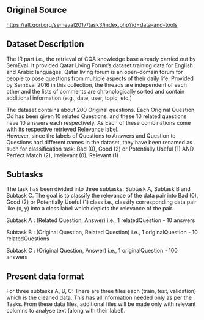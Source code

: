 ## Original Source
https://alt.qcri.org/semeval2017/task3/index.php?id=data-and-tools

## Dataset Description
The IR part i.e., the retrieval of CQA knowledge base already carried out by SemEval. It provided Qatar Living Forum’s dataset training data for English and Arabic languages. Qatar living forum is an open-domain forum for people to pose questions from multiple aspects of their daily life. Provided by SemEval 2016 in this collection, the threads are independent of each other and the lists of comments are chronologically sorted and contain additional information (e.g., date, user, topic, etc.) 

The dataset contains about 200 Original questions. Each Original Question Oq has been given 10 related Questions, and these 10 related questions have 10 answers each respectively.
As Each of these combinations come with its respective retrieved Relevance label.  
However, since the labels of Questions to Answers and Question to Questions had different names in the dataset, they have been renamed as such for classification task:
  Bad (0), Good (2) or Potentially Useful (1) AND Perfect Match	(2), Irrelevant	(0), Relevant	(1)

  
  
## Subtasks

The task has been divided into three subtasks: Subtask A, Subtask B and Subtask C. 
The goal is to classify the relevance of the data pair into Bad (0), Good (2) or Potentially Useful (1) class i.e., classify corresponding data pair like (x, y) into a class label which depicts the relevance of the pair. 
 
Subtask A	: (Related Question, Answer)	i.e., 1 relatedQuestion - 10 answers

Subtask B	: (Original Question, Related Question)	i.e., 1 originalQuestion - 10 relatedQuestions

Subtask C	: (Original Question, Answer)	i.e., 1 originalQuestion - 100 answers


## Present data format
For three subtasks A, B, C: There are three files each (train, test, validation) which is the cleaned data. This has all information needed only as per the Tasks. From these data files, additional files will be made only with relevant columns to analyse text (along with their label).
  
 


